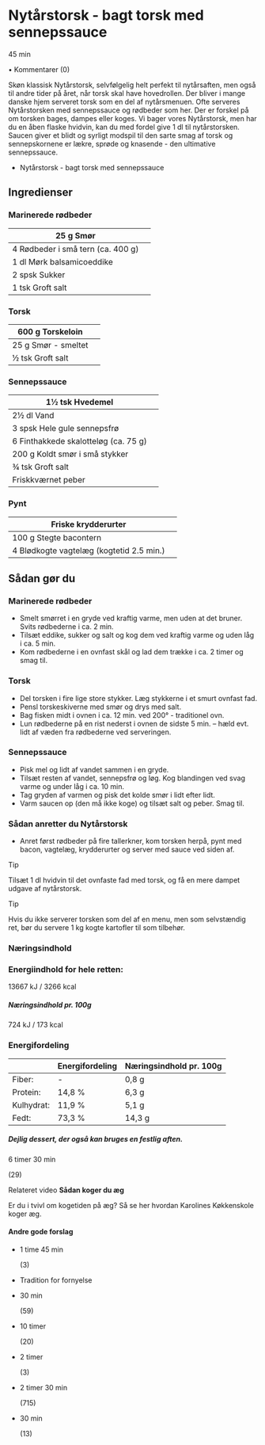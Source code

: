 Nytårstorsk - bagt torsk med sennepssauce
=========================================

 45 min

•
Kommentarer (0)

Skøn klassisk Nytårstorsk, selvfølgelig helt perfekt til nytårsaften, men også til andre tider på året, når torsk skal have hovedrollen. Der bliver i mange danske hjem serveret torsk som en del af nytårsmenuen. Ofte serveres Nytårstorsken med sennepssauce og rødbeder som her. Der er forskel på om torsken bages, dampes eller koges. Vi bager vores Nytårstorsk, men har du en åben flaske hvidvin, kan du med fordel give 1 dl til nytårstorsken. Saucen giver et blidt og syrligt modspil til den sarte smag af torsk og sennepskornene er lækre, sprøde og knasende - den ultimative sennepssauce.

* Nytårstorsk - bagt torsk med sennepssauce

Ingredienser
------------

### Marinerede rødbeder

| 25 g Smør |  |
| --- | --- |
| 4 Rødbeder i små tern (ca. 400 g) |  |
| 1 dl Mørk balsamicoeddike |  |
| 2 spsk Sukker |  |
| 1 tsk Groft salt |  |

### Torsk

| 600 g Torskeloin |  |
| --- | --- |
| 25 g Smør - smeltet |  |
| ½ tsk Groft salt |  |

### Sennepssauce

| 1½ tsk Hvedemel |  |
| --- | --- |
| 2½ dl Vand |  |
| 3 spsk Hele gule sennepsfrø |  |
| 6 Finthakkede skalotteløg (ca. 75 g) |  |
| 200 g Koldt smør i små stykker |  |
| ¾ tsk Groft salt |  |
| Friskkværnet peber |  |

### Pynt

| Friske krydderurter |  |
| --- | --- |
| 100 g Stegte bacontern |  |
| 4 Blødkogte vagtelæg (kogtetid 2.5 min.) |  |

Sådan gør du
------------

### Marinerede rødbeder

* Smelt smørret i en gryde ved kraftig varme, men uden at det bruner. Svits rødbederne i ca. 2 min.
* Tilsæt eddike, sukker og salt og kog dem ved kraftig varme og uden låg i ca. 5 min.
* Kom rødbederne i en ovnfast skål og lad dem trække i ca. 2 timer og smag til.

### Torsk

* Del torsken i fire lige store stykker. Læg stykkerne i et smurt ovnfast fad.
* Pensl torskeskiverne med smør og drys med salt.
* Bag fisken midt i ovnen i ca. 12 min. ved 200° - traditionel ovn.
* Lun rødbederne på en rist nederst i ovnen de sidste 5 min. – hæld evt. lidt af væden fra rødbederne ved serveringen.

### Sennepssauce

* Pisk mel og lidt af vandet sammen i en gryde.
* Tilsæt resten af vandet, sennepsfrø og løg. Kog blandingen ved svag varme og under låg i ca. 10 min.
* Tag gryden af varmen og pisk det kolde smør i lidt efter lidt.
* Varm saucen op (den må ikke koge) og tilsæt salt og peber. Smag til.

### Sådan anretter du Nytårstorsk

* Anret først rødbeder på fire tallerkner, kom torsken herpå, pynt med bacon, vagtelæg, krydderurter og server med sauce ved siden af.

Tip

Tilsæt 1 dl hvidvin til det ovnfaste fad med torsk, og få en mere dampet udgave af nytårstorsk.

Tip

Hvis du ikke serverer torsken som del af en menu, men som selvstændig ret, bør du servere 1 kg kogte kartofler til som tilbehør.

### Næringsindhold

### Energiindhold for hele retten:

13667 kJ / 3266 kcal

##### Næringsindhold pr. 100g

724 kJ / 173 kcal

### Energifordeling

|  | Energi­fordeling | Nærings­indhold pr. 100g |
| --- | --- | --- |
| Fiber: | - | 0,8 g |
| Protein: | 14,8 % | 6,3 g |
| Kulhydrat: | 11,9 % | 5,1 g |
| Fedt: | 73,3 % | 14,3 g |

##### Dejlig dessert, der også kan bruges en festlig aften.

6 timer 30 min

(29)

Relateret video
**Sådan koger du æg**

Er du i tvivl om kogetiden på æg? Så se her hvordan Karolines Køkkenskole koger æg.

#### Andre gode forslag

* 1 time 45 min

  (3)
* Tradition for fornyelse
* 30 min

  (59)
* 10 timer

  (20)
* 2 timer

  (3)
* 2 timer 30 min

  (715)
* 30 min

  (13)
